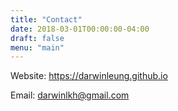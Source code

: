 ```yaml
---
title: "Contact"
date: 2018-03-01T00:00:00-04:00
draft: false
menu: "main"
---
```


Website: https://darwinleung.github.io

Email: darwinlkh@gmail.com

